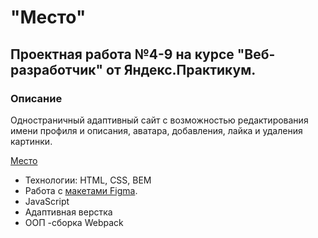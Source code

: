 # "Место"
## Проектная работа №4-9 на курсе "Веб-разработчик" от Яндекс.Практикум.

### Описание
Одностраничный адаптивный сайт с возможностью редактирования имени профиля и описания, аватара, добавления, лайка и удаления картинки.

[Место](https://mgolovina.github.io/mesto/) 

- Технологии: HTML, CSS, BEM
- Работа с [макетами Figma](https://www.figma.com/file/2cn9N9jSkmxD84oJik7xL7/JavaScript.-Sprint-4?node-id=0%3A1).
- JavaScript 
- Адаптивная верстка
- ООП
-сборка Webpack




